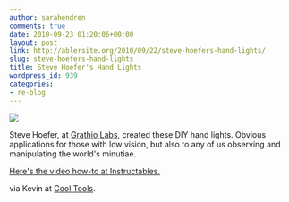```yaml
---
author: sarahendren
comments: true
date: 2010-09-23 01:20:06+00:00
layout: post
link: http://ablersite.org/2010/09/22/steve-hoefers-hand-lights/
slug: steve-hoefers-hand-lights
title: Steve Hoefer's Hand Lights
wordpress_id: 939
categories:
- re-blog
---
```


[![](http://ablersite.files.wordpress.com/2010/09/hand-lights.jpg)](http://ablersite.files.wordpress.com/2010/09/hand-lights.jpg)

Steve Hoefer, at [Grathio Labs](http://grathio.com/), created these DIY hand lights. Obvious applications for those with low vision, but also to any of us observing and manipulating the world's minutiae.

[Here's the video how-to at Instructables.](http://www.instructables.com/id/Hand-Lights/#step1)

via Kevin at [Cool Tools](http://www.kk.org/cooltools/).

